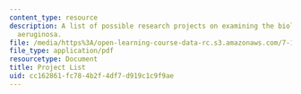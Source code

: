 ```yaml
---
content_type: resource
description: A list of possible research projects on examining the biology of Pseudomonas
  aeruginosa.
file: /media/https%3A/open-learning-course-data-rc.s3.amazonaws.com/7-13-experimental-microbial-genetics-fall-2008/cc162861fc784b2f4df7d919c1c9f9ae_MIT7_13f08_lab01_ProjectSummaries.pdf
file_type: application/pdf
resourcetype: Document
title: Project List
uid: cc162861-fc78-4b2f-4df7-d919c1c9f9ae
---
```

